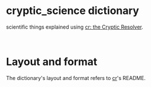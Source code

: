 # cryptic_science dictionary

scientific things explained using [cr: the Cryptic Resolver](https://github.com/cryptic-resolver/cr).

<br>

# Layout and format

The dictionary's layout and format refers to [cr]'s README.

[cr]: https://github.com/cryptic-resolver/cr
